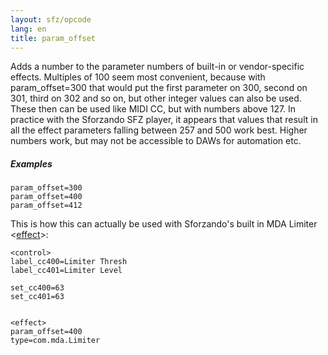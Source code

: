 ```yaml
---
layout: sfz/opcode
lang: en
title: param_offset
---
```

Adds a number to the parameter numbers of built-in or vendor-specific effects.
Multiples of 100 seem most convenient, because with param_offset=300 that would
put the first parameter on 300, second on 301, third on 302 and so on, but other
integer values can also be used. These then can be used like MIDI CC, but with
numbers above 127. In practice with the Sforzando SFZ player, it appears that
values that result in all the effect parameters falling between 257 and 500 work
best. Higher numbers work, but may not be accessible to DAWs for automation etc.

##### Examples

```
param_offset=300
param_offset=400
param_offset=412
```

This is how this can actually be used with Sforzando's built in
MDA Limiter <[effect](/headers/effect)>:

```
<control>
label_cc400=Limiter Thresh
label_cc401=Limiter Level

set_cc400=63
set_cc401=63


<effect>
param_offset=400
type=com.mda.Limiter
```
